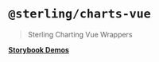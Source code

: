 # `@sterling/charts-vue`

> Sterling Charting Vue Wrappers

**[Storybook Demos](https://pages.github.ibm.com/iliadm/sterling-charts/vue)**
